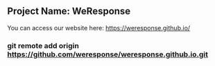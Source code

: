 ## Project Name: WeResponse
You can access our website here: <a href="https://weresponse.github.io/">https://weresponse.github.io/</a>

### git remote add origin https://github.com/weresponse/weresponse.github.io.git
